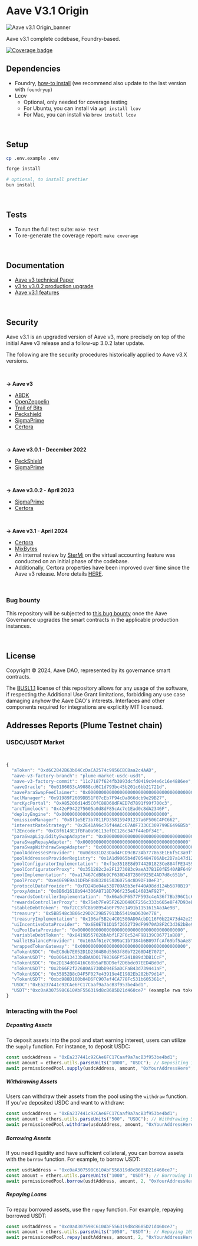 # Aave V3.1 Origin

![Aave v3.1 Origin_banner](./v3-1-banner.jpeg)

Aave v3.1 complete codebase, Foundry-based.

[![Coverage badge](./report/coverage.svg)](https://aave-dao.github.io/aave-v3-origin)
<br>

## Dependencies

- Foundry, [how-to install](https://book.getfoundry.sh/getting-started/installation) (we recommend also update to the last version with `foundryup`)
- Lcov
  - Optional, only needed for coverage testing
  - For Ubuntu, you can install via `apt install lcov`
  - For Mac, you can install via `brew install lcov`

<br>

## Setup

```sh
cp .env.example .env

forge install

# optional, to install prettier
bun install
```

<br>

## Tests

- To run the full test suite: `make test`
- To re-generate the coverage report: `make coverage`

<br>

## Documentation

- [Aave v3 technical Paper](./techpaper/Aave_V3_Technical_Paper.pdf)
- [v3 to v3.0.2 production upgrade](https://github.com/bgd-labs/proposal-3.0.2-upgrade/blob/main/README.md)
- [Aave v3.1 features](./docs/Aave-v3.1-features.md)

<br>

## Security

Aave v3.1 is an upgraded version of Aave v3, more precisely on top of the initial Aave v3 release and a follow-up 3.0.2 later update.

The following are the security procedures historically applied to Aave v3.X versions.

<br>

**-> Aave v3**

- [ABDK](./audits/27-01-2022_ABDK_AaveV3.pdf)
- [OpenZeppelin](./audits/01-11-2021_OpenZeppelin_AaveV3.pdf)
- [Trail of Bits](./audits/07-01-2022_TrailOfBits_AaveV3.pdf)
- [Peckshield](./audits/14-01-2022_PeckShield_AaveV3.pdf)
- [SigmaPrime](./audits/27-01-2022_SigmaPrime_AaveV3.pdf)
- [Certora](./certora/Aave_V3_Formal_Verification_Report_Jan2022.pdf)

<br>

**-> Aave v3.0.1 - December 2022**

- [PeckShield](./audits/09-12-2022_PeckShield_AaveV3-0-1.pdf)
- [SigmaPrime](./audits/23-12-2022_SigmaPrime_AaveV3-0-1.pdf)

<br>

**-> Aave v3.0.2 - April 2023**

- [SigmaPrime](./audits/19-04-2023_SigmaPrime_AaveV3-0-2.pdf)
- [Certora](./audits/03-2023_2023_Certora_AaveV3-0-2.pdf)

<br>

**-> Aave v3.1 - April 2024**

- [Certora](./audits/30-04-2024_Certora_AaveV3.1.pdf)
- [MixBytes](./audits/02-05-2024_MixBytes_AaveV3.1.pdf)
- An internal review by [SterMi](https://twitter.com/stermi) on the virtual accounting feature was conducted on an initial phase of the codebase.
- Additionally, Certora properties have been improved over time since the Aave v3 release. More details [HERE](./certora/README.md).

<br>

### Bug bounty

This repository will be subjected to [this bug bounty](https://immunefi.com/bounty/aave/) once the Aave Governance upgrades the smart contracts in the applicable production instances.

<br>

## License

Copyright © 2024, Aave DAO, represented by its governance smart contracts.

The [BUSL1.1](./LICENSE) license of this repository allows for any usage of the software, if respecting the Additional Use Grant limitations, forbidding any use case damaging anyhow the Aave DAO's interests.
Interfaces and other components required for integrations are explicitly MIT licensed.

## Addresses Reports (Plume Testnet chain)

### USDC/USDT Market

```javascript


{
  "aToken": "0xd6C2842B63b04CcDaCA2574c9956CBC8aa2c4AAD",
  "aave-v3-factory-branch": "plume-market-usdc-usdt",
  "aave-v3-factory-commit": "11c7187f624fb3093dcfd0419c94e6c16e4886ee",
  "aaveOracle": "0x0186033cA9088cd6C1d793bc45b201c6bb21721d",
  "aaveParaSwapFeeClaimer": "0x0000000000000000000000000000000000000000",
  "aclManager": "0x91989F2609DB51F07cEb7F94cDa866dcb9e29B27",
  "arcKycPortal": "0xA85206d14d5C0fC88D60dFAED7d7891f99f700c3",
  "arcTimelock": "0x42eF942275605a0d8dF85cAc7e1Ead0c8dA2346F",
  "deployEngine": "0x0000000000000000000000000000000000000000",
  "emissionManager": "0x8f1e5E73b7811FD358159491237a6F506C4FC662",
  "interestRateStrategy": "0x2E41A96c76f44ACc67A0F733CC309799E6496B5b",
  "l2Encoder": "0xC8f6143E1fBFa0a96113efEC126c347f44eDf34E",
  "paraSwapLiquiditySwapAdapter": "0x0000000000000000000000000000000000000000",
  "paraSwapRepayAdapter": "0x0000000000000000000000000000000000000000",
  "paraSwapWithdrawSwapAdapter": "0x0000000000000000000000000000000000000000",
  "poolAddressesProvider": "0x0d8831D23Dad4FCD9cB73Ab777863E1E6f5C3a9f",
  "poolAddressesProviderRegistry": "0x1A1d9065b4d705484706ADc2D7a147d128a34296",
  "poolConfiguratorImplementation": "0xf1e3518E8d9744201823Ce884fFE34599423CC44",
  "poolConfiguratorProxy": "0x351282c2e2F1273083c9aeA37B1E0fE540ABF649",
  "poolImplementation": "0xa17467CdB8b9CF630D487280f925E4AD7d8c651b",
  "poolProxy": "0xe40E9E9a11DFbF488320150360754c8D9DF10eF3",
  "protocolDataProvider": "0xFD24Be04a53D709A5b3ef440A98dd124b5870B19",
  "proxyAdmin": "0x8B6d1618b944306A8718D796f235e614683AF927",
  "rewardsControllerImplementation": "0x66a5dF6577F593c4eA36f7Bb396C1c666f1Ccc9E",
  "rewardsControllerProxy": "0x76eb7Fe95F262D048CF256c333b665e8F47D93eE",
  "stableDebtToken": "0xf2CC3fC8b98954b0F797c1491b1151615Aa3Ae9B",
  "treasury": "0x5BB548c3B66c29D2C29B57913b55419aD630e778",
  "treasuryImplementation": "0x106af5B2e4C01580AD0AcbD116F0b22A73d42e25",
  "uiIncentiveDataProvider": "0x6E0E781D15f2652739dF9970AD8F2C3d362bBe90",
  "uiPoolDataProvider": "0x0000000000000000000000000000000000000000",
  "variableDebtToken": "0x8419B557028bAbf1F2F0c524F9B139C06771aB80",
  "walletBalanceProvider": "0x160Af61e7C909aC1b7384b6B097fcAf69bf5aAe8",
  "wrappedTokenGateway": "0x0000000000000000000000000000000000000000",
  "aTokenUSDC": "0xEC8db7E052D1D2304B0d5563f80b72268D4E7072",
  "aTokenUSDT": "0x006413433bdBAAD01798366Ff5241889d3DB1CcF",
  "sTokenUSDC": "0x2D134d0D416C68b5aFBDD9ef2D6bdc07EED4Bd0d",
  "sTokenUSDT": "0x2b66F2f22680A6730bD94E5aDCFaB43d739441aF",
  "vTokenUSDC": "0x35852B8cD4F5F027e43919e4E1982Eb282b79d14",
  "vTokenUSDT": "0xbd988D100b04D6FC907ef4CA778Fc531b605361c",
  "USDC":"0xEa237441c92CAe6FC17Caaf9a7acB3f953be4bd1",
  "USDT":"0xc0aA307598C610AbF556319d8cB685D21d460ce7" (example rwa token)
}

```

### Interacting with the Pool

##### Depositing Assets

To deposit assets into the pool and start earning interest, users can utilize the `supply` function. For instance, to deposit USDC:

```javascript
const usdcAddress = "0xEa237441c92CAe6FC17Caaf9a7acB3f953be4bd1";
const amount = ethers.utils.parseUnits("1000", "USDC"); // Depositing 1000 USDC
await permissionedPool.supply(usdcAddress, amount, "0xYourAddressHere", 0);
```

##### Withdrawing Assets

Users can withdraw their assets from the pool using the `withdraw` function. If you've deposited USDC and want to withdraw:

```javascript
const usdcAddress = "0xEa237441c92CAe6FC17Caaf9a7acB3f953be4bd1";
const amount = ethers.utils.parseUnits("500", "USDC"); // Withdrawing 500 USDC
await permissionedPool.withdraw(usdcAddress, amount, "0xYourAddressHere");
```

##### Borrowing Assets

If you need liquidity and have sufficient collateral, you can borrow assets with the `borrow` function. For example, to borrow USDT:

```javascript
const usdtAddress = "0xc0aA307598C610AbF556319d8cB685D21d460ce7";
const amount = ethers.utils.parseUnits("1000", "USDT"); // Borrowing 1000 USDT
await permissionedPool.borrow(usdtAddress, amount, 2, "0xYourAddressHere");
```

##### Repaying Loans

To repay borrowed assets, use the `repay` function. For example, repaying borrowed USDT:

```javascript
const usdtAddress = "0xc0aA307598C610AbF556319d8cB685D21d460ce7";
const amount = ethers.utils.parseUnits("1050", "USDT"); // Repaying 1050 USDT
await permissionedPool.repay(usdtAddress, amount, 2, "0xYourAddressHere");
```

